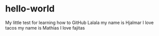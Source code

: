 # hello-world
My little test for learning how to GitHub
Lalala my name is Hjalmar
I love tacos
my name is Mathias
I love fajitas

